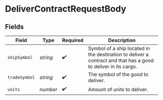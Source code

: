 # DeliverContractRequestBody


## Fields

| Field                                                                                                          | Type                                                                                                           | Required                                                                                                       | Description                                                                                                    |
| -------------------------------------------------------------------------------------------------------------- | -------------------------------------------------------------------------------------------------------------- | -------------------------------------------------------------------------------------------------------------- | -------------------------------------------------------------------------------------------------------------- |
| `shipSymbol`                                                                                                   | *string*                                                                                                       | :heavy_check_mark:                                                                                             | Symbol of a ship located in the destination to deliver a contract and that has a good to deliver in its cargo. |
| `tradeSymbol`                                                                                                  | *string*                                                                                                       | :heavy_check_mark:                                                                                             | The symbol of the good to deliver.                                                                             |
| `units`                                                                                                        | *number*                                                                                                       | :heavy_check_mark:                                                                                             | Amount of units to deliver.                                                                                    |